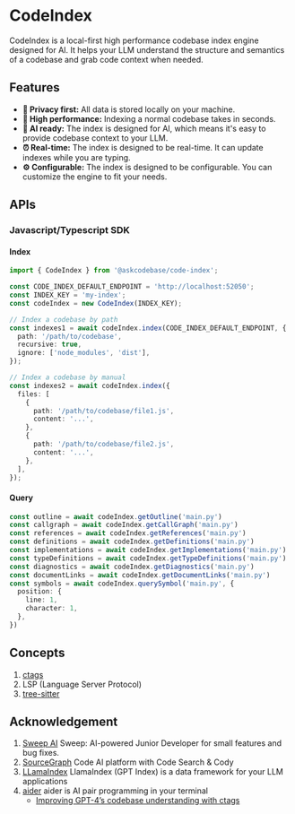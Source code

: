 # CodeIndex

CodeIndex is a local-first high performance codebase index engine designed for AI. It helps your LLM understand the structure and semantics of a codebase and grab code context when needed.

## Features

- **🔐 Privacy first:** All data is stored locally on your machine.
- **🚀 High performance:** Indexing a normal codebase takes in seconds.
- **🤖 AI ready:** The index is designed for AI, which means it's easy to provide codebase context to your LLM.
- **⏰ Real-time:** The index is designed to be real-time. It can update indexes while you are typing.
- **⚙️ Configurable:** The index is designed to be configurable. You can customize the engine to fit your needs.

## APIs

### Javascript/Typescript SDK

#### Index

```typescript
import { CodeIndex } from '@askcodebase/code-index';

const CODE_INDEX_DEFAULT_ENDPOINT = 'http://localhost:52050';
const INDEX_KEY = 'my-index';
const codeIndex = new CodeIndex(INDEX_KEY);

// Index a codebase by path
const indexes1 = await codeIndex.index(CODE_INDEX_DEFAULT_ENDPOINT, {
  path: '/path/to/codebase',
  recursive: true,
  ignore: ['node_modules', 'dist'],
});

// Index a codebase by manual
const indexes2 = await codeIndex.index({
  files: [
    {
      path: '/path/to/codebase/file1.js',
      content: '...',
    },
    {
      path: '/path/to/codebase/file2.js',
      content: '...',
    },
  ],
});
```

#### Query

```typescript
const outline = await codeIndex.getOutline('main.py')
const callgraph = await codeIndex.getCallGraph('main.py')
const references = await codeIndex.getReferences('main.py')
const definitions = await codeIndex.getDefinitions('main.py')
const implementations = await codeIndex.getImplementations('main.py')
const typeDefinitions = await codeIndex.getTypeDefinitions('main.py')
const diagnostics = await codeIndex.getDiagnostics('main.py')
const documentLinks = await codeIndex.getDocumentLinks('main.py')
const symbols = await codeIndex.querySymbol('main.py', {
  position: {
    line: 1,
    character: 1,
  },
})
```


## Concepts

1. [ctags](https://github.com/universal-ctags/ctags)
2. LSP (Language Server Protocol)
3. [tree-sitter](https://github.com/tree-sitter/tree-sitter/tree/master)

## Acknowledgement

1. [Sweep AI](https://github.com/sweepai/sweep) Sweep: AI-powered Junior Developer for small features and bug fixes.
2. [SourceGraph](https://github.com/sourcegraph/sourcegraph) Code AI platform with Code Search & Cody
3. [LLamaIndex](https://github.com/jerryjliu/llama_index) LlamaIndex (GPT Index) is a data framework for your LLM applications
4. [aider](https://github.com/paul-gauthier/aider) aider is AI pair programming in your terminal
    - [Improving GPT-4’s codebase understanding with ctags](https://aider.chat/docs/ctags.html)
